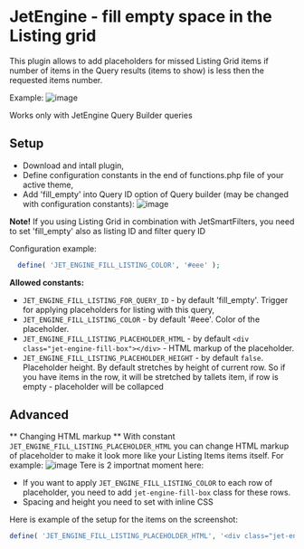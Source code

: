 # JetEngine - fill empty space in the Listing grid

This plugin allows to add placeholders for missed Listing Grid items if number of items in the Query results (items to show) is less then the requested items number.

Example:
![image](https://user-images.githubusercontent.com/4987981/173502450-b1f4fa8c-db3e-43b8-ad98-f836423ab8fa.png)

Works only with JetEngine Query Builder queries

## Setup
- Download and intall plugin,
- Define configuration constants in the end of functions.php file of your active theme,
- Add 'fill_empty' into Query ID option of Query builder (may be changed with configuration constants):
![image](https://user-images.githubusercontent.com/4987981/173502898-1fd847ea-1457-40d3-b18a-3445369cca60.png)

**Note!** If you using Listing Grid in combination with JetSmartFilters, you need to set 'fill_empty' also as listing ID and filter query ID

Configuration example:

``` php
  define( 'JET_ENGINE_FILL_LISTING_COLOR', '#eee' );
```

**Allowed constants:**

- `JET_ENGINE_FILL_LISTING_FOR_QUERY_ID` - by default 'fill_empty'. Trigger for applying placeholders for listing with this query,
- `JET_ENGINE_FILL_LISTING_COLOR` - by default '#eee'. Color of the placeholder.
- `JET_ENGINE_FILL_LISTING_PLACEHOLDER_HTML` - by default `<div class="jet-engine-fill-box"></div>` - HTML markup of the placeholder.
- `JET_ENGINE_FILL_LISTING_PLACEHOLDER_HEIGHT` - by default `false`. Placeholder height. By default stretches by height of current row. So if you have items in the row, it will be stretched by tallets item, if row is empty - placeholder will be collapced

## Advanced

** Changing HTML markup ** 
With constant `JET_ENGINE_FILL_LISTING_PLACEHOLDER_HTML` you can change HTML markup of placeholder to make it look more like your Listing Items items itself. For example:
![image](https://user-images.githubusercontent.com/4987981/173504171-610a4e34-ca03-4201-b234-5c1be38f1034.png)
Tere is 2 importnat moment here:
- If you want to apply `JET_ENGINE_FILL_LISTING_COLOR` to each row of placeholder, you need to add `jet-engine-fill-box` class for these rows.
- Spacing and height you need to set with inline CSS

Here is example of the setup for the items on the screenshot:
```php
define( 'JET_ENGINE_FILL_LISTING_PLACEHOLDER_HTML', '<div class="jet-engine-fill-box" style="height: 24px; margin: 15px 0 10px; width: 50%;"></div><div class="jet-engine-fill-box" style="height: 18px; margin: 5px 0 15px;"></div>' );
```


